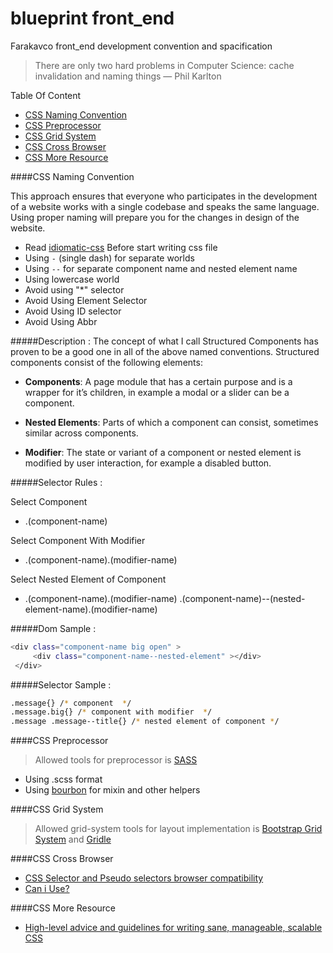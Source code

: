 # blueprint front_end

Farakavco front_end development convention and spacification

> There are only two hard problems in Computer Science: cache invalidation and naming things — Phil Karlton

Table Of Content 
* [CSS Naming Convention](#user-content-css-naming-convention)
* [CSS Preprocessor](#user-content-css-preprocessor)
* [CSS Grid System](#user-content-css-grid-system)
* [CSS Cross Browser](#user-content-css-cross-browser)
* [CSS More Resource](#user-content-css-more-resource)

####CSS Naming Convention

This approach ensures that everyone who participates in the development of a website works with a single codebase and speaks the same language. Using proper naming will prepare you for the changes in design of the website.
 
 * Read [idiomatic-css](https://github.com/farakavco/idiomatic-css#whitespace) Before start writing css file
 * Using `-` (single dash) for separate worlds
 * Using `--` for separate component name and nested element name
 * Using lowercase world
 * Avoid using "*" selector
 * Avoid Using Element Selector
 * Avoid Using ID selector
 * Avoid Using Abbr

#####Description : 
 The concept of what I call Structured Components has proven to be a good one in all of the above named conventions. Structured components consist of the following elements:

  * **Components**: A page module that has a certain purpose and is a wrapper for it’s children, in example a modal or a slider can be a component.
  
  * **Nested Elements**: Parts of which a component can consist, sometimes similar across components.
  
  * **Modifier**: The state or variant of a component or nested element is modified by user interaction, for example a disabled button.
 
#####Selector Rules :

Select Component
- .(component-name)

Select Component With Modifier
- .(component-name).(modifier-name)

Select Nested Element of Component
- .(component-name).(modifier-name) .(component-name)--(nested-element-name).(modifier-name)

#####Dom Sample :

```sh
<div class="component-name big open" >
     <div class="component-name--nested-element" ></div>
 </div>
```
#####Selector Sample :
```sh
.message{} /* component  */
.message.big{} /* component with modifier  */
.message .message--title{} /* nested element of component */
```

####CSS Preprocessor
 
> Allowed tools for preprocessor is [SASS](http://sass-lang.com/)

* Using .scss format
* Using [bourbon](http://bourbon.io/) for mixin and other helpers
 
####CSS Grid System
> Allowed grid-system tools for layout implementation is [Bootstrap Grid System](https://github.com/zirafa/bootstrap-grid-only) and [Gridle](http://gridle.org/)


####CSS Cross Browser

* [CSS Selector and Pseudo selectors browser compatibility](https://kimblim.dk/css-tests/selectors/)
* [Can i Use?](http://caniuse.com/)
  
####CSS More Resource

* [High-level advice and guidelines for writing sane, manageable, scalable CSS](http://cssguidelin.es/)
